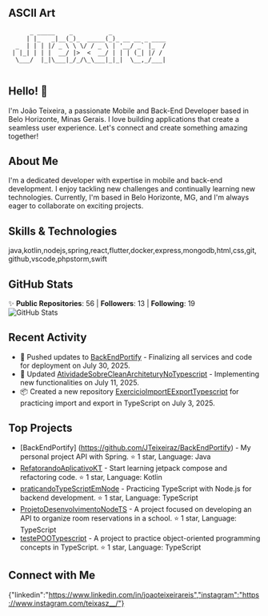 ## ASCII Art

```
      _ _____    _          _               
     | |_   _|__(_)_  _____(_)_ __ __ _ ____
  _  | | | |/ _ \ \ \/ / _ \ | '__/ _` |_  /
 | |_| | | |  __/ |>  <  __/ | | | (_| |/ / 
  \___/  |_|\___|_/_/\_\___|_|_|  \__,_/___|
                                            
```

## Hello! 👋

I'm João Teixeira, a passionate Mobile and Back-End Developer based in Belo Horizonte, Minas Gerais. I love building applications that create a seamless user experience. Let's connect and create something amazing together!

## About Me

I'm a dedicated developer with expertise in mobile and back-end development. I enjoy tackling new challenges and continually learning new technologies. Currently, I'm based in Belo Horizonte, MG, and I'm always eager to collaborate on exciting projects.

## Skills & Technologies

java,kotlin,nodejs,spring,react,flutter,docker,express,mongodb,html,css,git,github,vscode,phpstorm,swift

## GitHub Stats

✨ **Public Repositories**: 56 | **Followers**: 13 | **Following**: 19  
![GitHub Stats](https://github-readme-stats.vercel.app/api?username=JTeixeiraz&show_icons=true&theme=radical)

## Recent Activity

- 🎉 Pushed updates to [BackEndPortify](https://github.com/JTeixeiraz/BackEndPortify) - Finalizing all services and code for deployment on July 30, 2025.
- 🔄 Updated [AtividadeSobreCleanArchiteturyNoTypescript](https://github.com/JTeixeiraz/AtividadeSobreCleanArchiteturyNoTypescript) - Implementing new functionalities on July 11, 2025.
- 📦 Created a new repository [ExercicioImportEExportTypescript](https://github.com/JTeixeiraz/ExercicioImportEExportTypescript) for practicing import and export in TypeScript on July 3, 2025.

## Top Projects

- [BackEndPortify]
(https://github.com/JTeixeiraz/BackEndPortify) - My personal project API with Spring. ⭐ 1 star, Language: Java
- [RefatorandoAplicativoKT](https://github.com/JTeixeiraz/RefatorandoAplicativoKT) - Start learning jetpack compose and refactoring code. ⭐ 1 star, Language: Kotlin
- [praticandoTypeScriptEmNode](https://github.com/JTeixeiraz/praticandoTypeScriptEmNode) - Practicing TypeScript with Node.js for backend development. ⭐ 1 star, Language: TypeScript
- [ProjetoDesenvolvimentoNodeTS](https://github.com/JTeixeiraz/ProjetoDesenvolvimentoNodeTS) - A project focused on developing an API to organize room reservations in a school. ⭐ 1 star, Language: TypeScript
- [testePOOTypescript](https://github.com/JTeixeiraz/testePOOTypescript) - A project to practice object-oriented programming concepts in TypeScript. ⭐ 1 star, Language: TypeScript

## Connect with Me

{"linkedin":"https://www.linkedin.com/in/joaoteixeirareis","instagram":"https://www.instagram.com/teixasz__/"}
